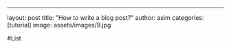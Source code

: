 ---
layout: post
title:  "How to write a blog post?"
author: asim
categories: [tutorial]
image: assets/images/9.jpg

#List

